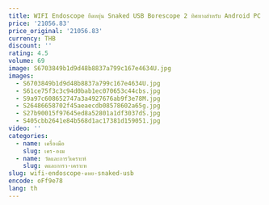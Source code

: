 ```yaml
---
title: WIFI Endoscope ยืดหยุ่น Snaked USB Borescope 2 ทิศทางสําหรับ Android PC IOS Endoscope
price: '21056.83'
price_original: '21056.83'
currency: THB
discount: ''
rating: 4.5
volume: 69
image: S6703849b1d9d48b8837a799c167e4634U.jpg
images:
  - S6703849b1d9d48b8837a799c167e4634U.jpg
  - S61ce75f3c3c94d0bab1ec070653c44cbs.jpg
  - S9a97c608652747a3a4927676ab9f3e78M.jpg
  - S26486658702f45aeaecdb08578602a65g.jpg
  - S27b90015f97645ed8a52801a1df3037dS.jpg
  - S405cbb2641e84b568d1ac17381d159051.jpg
video: ''
categories:
  - name: เครื่องมือ
    slug: เคร-องม
  - name: วัดและการวิเคราะห์
    slug: ดและการว-เคราะห
slug: wifi-endoscope-ดหย-snaked-usb
encode: oFf9e78
lang: th
---
```

  